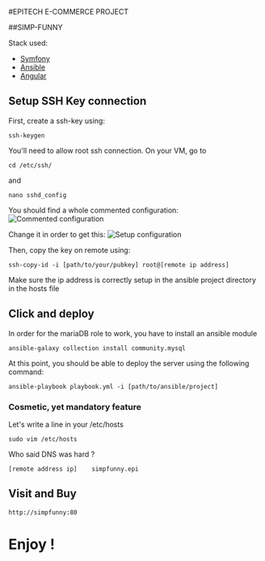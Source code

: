#EPITECH E-COMMERCE PROJECT

##SIMP-FUNNY

Stack used: 
- [Symfony](symfony.com)
- [Ansible](ansible.com)
- [Angular](angular.com)

## Setup SSH Key connection
First, create a ssh-key using:
```
ssh-keygen
```
You'll need to allow root ssh connection. On your VM, go to
```
cd /etc/ssh/
```
and
```
nano sshd_config
```
You should find a whole commented configuration:
![Commented configuration](https://github.com/EpitechMscProPromo2024/T-WEB-600-LIL-6-1-ecommerce-david.bugnon/tree/master/Doc/sshd_conf.png?raw=true)

Change it in order to get this:
![Setup configuration](https://github.com/EpitechMscProPromo2024/T-WEB-600-LIL-6-1-ecommerce-david.bugnon/tree/master/Doc/sshd_conf_new.png?raw=true)

Then, copy the key on remote using:
```
ssh-copy-id -i [path/to/your/pubkey] root@[remote ip address]
```
Make sure the ip address is correctly setup in the ansible project directory in the hosts file


## Click and deploy
In order for the mariaDB role to work, you have to install an ansible module
```
ansible-galaxy collection install community.mysql
```
At this point, you should be able to deploy the server using the following command:
```
ansible-playbook playbook.yml -i [path/to/ansible/project]
```

### Cosmetic, yet mandatory feature
Let's write a line in your /etc/hosts
```
sudo vim /etc/hosts
```
Who said DNS was hard ?
```
[remote address ip]    simpfunny.epi
```

## Visit and Buy
```
http://simpfunny:80
```

# Enjoy !
